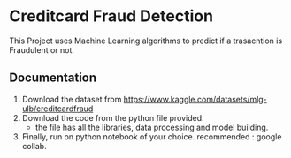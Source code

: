 # Creditcard Fraud Detection

This Project uses Machine Learning algorithms to predict if a trasacntion is Fraudulent or not.

## Documentation

1. Download the dataset from https://www.kaggle.com/datasets/mlg-ulb/creditcardfraud
2. Download the code from the python file provided.
    - the file has all the libraries, data processing and model building.
3. Finally, run on python notebook of your choice. recommended : google collab.
